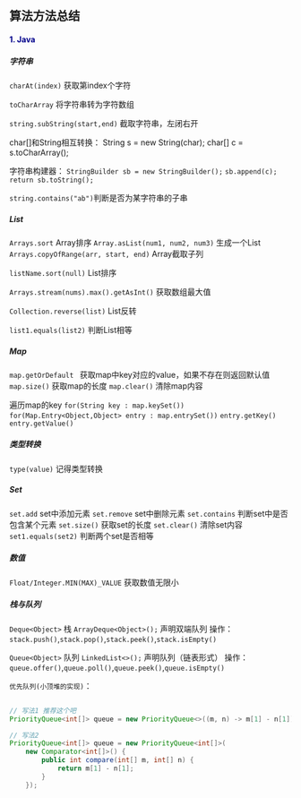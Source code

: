 ## 算法方法总结

#### <font color=darkblue>1. Java</font>

##### 字符串

`charAt(index)` 获取第index个字符

`toCharArray` 将字符串转为字符数组

`string.subString(start,end)` 截取字符串，左闭右开

char[]和String相互转换：
String s = new String(char);
char[] c = s.toCharArray();

字符串构建器：
`StringBuilder sb = new StringBuilder();`
`sb.append(c);`
`return sb.toString();`

`string.contains("ab")`判断是否为某字符串的子串

##### List

`Arrays.sort` Array排序
`Array.asList(num1, num2, num3)` 生成一个List
`Arrays.copyOfRange(arr, start, end)` Array截取子列

`listName.sort(null)` List排序

`Arrays.stream(nums).max().getAsInt()` 获取数组最大值

`Collection.reverse(list)` List反转

`list1.equals(list2)` 判断List相等

##### Map

`map.getOrDefault ` 获取map中key对应的value，如果不存在则返回默认值
`map.size()` 获取map的长度
`map.clear()` 清除map内容

遍历map的key
`for(String key : map.keySet())`
`for(Map.Entry<Object,Object> entry : map.entrySet())` `entry.getKey()` `entry.getValue()`

##### 类型转换

`type(value)` 记得类型转换

##### Set

`set.add` set中添加元素
`set.remove` set中删除元素
`set.contains` 判断set中是否包含某个元素
`set.size()` 获取set的长度
`set.clear()` 清除set内容
`set1.equals(set2)` 判断两个set是否相等

##### 数值

`Float/Integer.MIN(MAX)_VALUE` 获取数值无限小


##### 栈与队列

`Deque<Object>` 栈
`ArrayDeque<Object>();` 声明双端队列
操作：`stack.push()`,`stack.pop()`,`stack.peek()`,`stack.isEmpty()`

`Queue<Object>` 队列
`LinkedList<>();` 声明队列（链表形式）
操作：`queue.offer()`,`queue.poll()`,`queue.peek()`,`queue.isEmpty()`   

`优先队列(小顶堆的实现)`：
```java

// 写法1 推荐这个吧
PriorityQueue<int[]> queue = new PriorityQueue<>((m, n) -> m[1] - n[1]);

// 写法2
PriorityQueue<int[]> queue = new PriorityQueue<int[]>(
    new Comparator<int[]>() {
        public int compare(int[] m, int[] n) {
            return m[1] - n[1];
        }
    });

```

